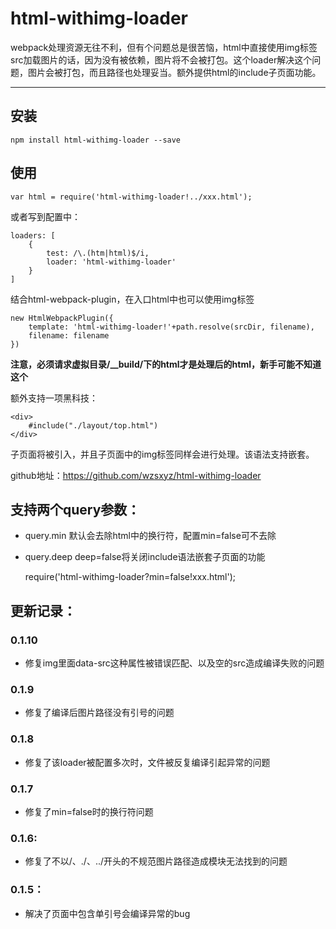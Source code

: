 
# html-withimg-loader

webpack处理资源无往不利，但有个问题总是很苦恼，html中直接使用img标签src加载图片的话，因为没有被依赖，图片将不会被打包。这个loader解决这个问题，图片会被打包，而且路径也处理妥当。额外提供html的include子页面功能。

______________

## 安装

    npm install html-withimg-loader --save

## 使用

    var html = require('html-withimg-loader!../xxx.html');

或者写到配置中：

    loaders: [
        {
            test: /\.(htm|html)$/i,
            loader: 'html-withimg-loader'
        }
    ]

结合html-webpack-plugin，在入口html中也可以使用img标签

    new HtmlWebpackPlugin({
        template: 'html-withimg-loader!'+path.resolve(srcDir, filename),
        filename: filename
    })


**注意，必须请求虚拟目录/__build/下的html才是处理后的html，新手可能不知道这个**

额外支持一项黑科技：

    <div>
        #include("./layout/top.html")
    </div>

子页面将被引入，并且子页面中的img标签同样会进行处理。该语法支持嵌套。

github地址：https://github.com/wzsxyz/html-withimg-loader

## 支持两个query参数：

* query.min 默认会去除html中的换行符，配置min=false可不去除
* query.deep deep=false将关闭include语法嵌套子页面的功能

    require('html-withimg-loader?min=false!xxx.html');

## 更新记录：

### 0.1.10

* 修复img里面data-src这种属性被错误匹配、以及空的src造成编译失败的问题

### 0.1.9

* 修复了编译后图片路径没有引号的问题

### 0.1.8

* 修复了该loader被配置多次时，文件被反复编译引起异常的问题

### 0.1.7

* 修复了min=false时的换行符问题

### 0.1.6:

* 修复了不以/、./、../开头的不规范图片路径造成模块无法找到的问题

### 0.1.5：

* 解决了页面中包含单引号会编译异常的bug